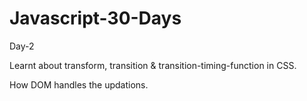 # Javascript-30-Days


Day-2 

Learnt about transform, transition & transition-timing-function in CSS.

How DOM handles the updations.